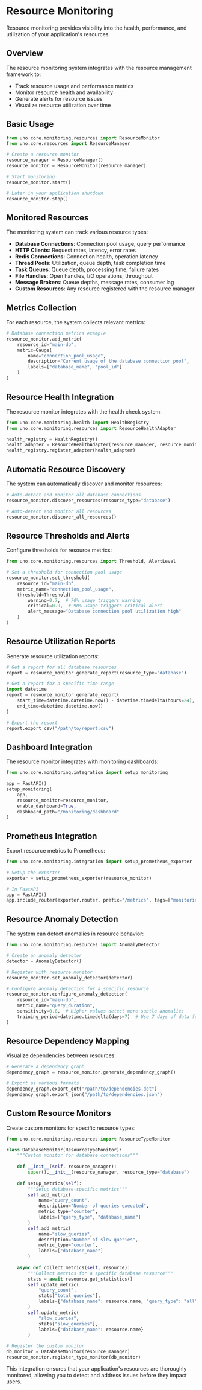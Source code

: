 # Resource Monitoring

Resource monitoring provides visibility into the health, performance, and utilization of your application's resources.

## Overview

The resource monitoring system integrates with the resource management framework to:

- Track resource usage and performance metrics
- Monitor resource health and availability
- Generate alerts for resource issues
- Visualize resource utilization over time

## Basic Usage

```python
from uno.core.monitoring.resources import ResourceMonitor
from uno.core.resources import ResourceManager

# Create a resource monitor
resource_manager = ResourceManager()
resource_monitor = ResourceMonitor(resource_manager)

# Start monitoring
resource_monitor.start()

# Later in your application shutdown
resource_monitor.stop()
```

## Monitored Resources

The monitoring system can track various resource types:

- **Database Connections**: Connection pool usage, query performance
- **HTTP Clients**: Request rates, latency, error rates
- **Redis Connections**: Connection health, operation latency
- **Thread Pools**: Utilization, queue depth, task completion time
- **Task Queues**: Queue depth, processing time, failure rates
- **File Handles**: Open handles, I/O operations, throughput
- **Message Brokers**: Queue depths, message rates, consumer lag
- **Custom Resources**: Any resource registered with the resource manager

## Metrics Collection

For each resource, the system collects relevant metrics:

```python
# Database connection metrics example
resource_monitor.add_metric(
    resource_id="main-db",
    metric=Gauge(
        name="connection_pool_usage",
        description="Current usage of the database connection pool",
        labels=["database_name", "pool_id"]
    )
)
```

## Resource Health Integration

The resource monitor integrates with the health check system:

```python
from uno.core.monitoring.health import HealthRegistry
from uno.core.monitoring.resources import ResourceHealthAdapter

health_registry = HealthRegistry()
health_adapter = ResourceHealthAdapter(resource_manager, resource_monitor)
health_registry.register_adapter(health_adapter)
```

## Automatic Resource Discovery

The system can automatically discover and monitor resources:

```python
# Auto-detect and monitor all database connections
resource_monitor.discover_resources(resource_type="database")

# Auto-detect and monitor all resources
resource_monitor.discover_all_resources()
```

## Resource Thresholds and Alerts

Configure thresholds for resource metrics:

```python
from uno.core.monitoring.resources import Threshold, AlertLevel

# Set a threshold for connection pool usage
resource_monitor.set_threshold(
    resource_id="main-db",
    metric_name="connection_pool_usage",
    threshold=Threshold(
        warning=0.7,  # 70% usage triggers warning
        critical=0.9,  # 90% usage triggers critical alert
        alert_message="Database connection pool utilization high"
    )
)
```

## Resource Utilization Reports

Generate resource utilization reports:

```python
# Get a report for all database resources
report = resource_monitor.generate_report(resource_type="database")

# Get a report for a specific time range
import datetime
report = resource_monitor.generate_report(
    start_time=datetime.datetime.now() - datetime.timedelta(hours=24),
    end_time=datetime.datetime.now()
)

# Export the report
report.export_csv("/path/to/report.csv")
```

## Dashboard Integration

The resource monitor integrates with monitoring dashboards:

```python
from uno.core.monitoring.integration import setup_monitoring

app = FastAPI()
setup_monitoring(
    app, 
    resource_monitor=resource_monitor,
    enable_dashboard=True,
    dashboard_path="/monitoring/dashboard"
)
```

## Prometheus Integration

Export resource metrics to Prometheus:

```python
from uno.core.monitoring.integration import setup_prometheus_exporter

# Setup the exporter
exporter = setup_prometheus_exporter(resource_monitor)

# In FastAPI
app = FastAPI()
app.include_router(exporter.router, prefix="/metrics", tags=["monitoring"])
```

## Resource Anomaly Detection

The system can detect anomalies in resource behavior:

```python
from uno.core.monitoring.resources import AnomalyDetector

# Create an anomaly detector
detector = AnomalyDetector()

# Register with resource monitor
resource_monitor.set_anomaly_detector(detector)

# Configure anomaly detection for a specific resource
resource_monitor.configure_anomaly_detection(
    resource_id="main-db",
    metric_name="query_duration",
    sensitivity=0.8,  # Higher values detect more subtle anomalies
    training_period=datetime.timedelta(days=7)  # Use 7 days of data for training
)
```

## Resource Dependency Mapping

Visualize dependencies between resources:

```python
# Generate a dependency graph
dependency_graph = resource_monitor.generate_dependency_graph()

# Export as various formats
dependency_graph.export_dot("/path/to/dependencies.dot")
dependency_graph.export_json("/path/to/dependencies.json")
```

## Custom Resource Monitors

Create custom monitors for specific resource types:

```python
from uno.core.monitoring.resources import ResourceTypeMonitor

class DatabaseMonitor(ResourceTypeMonitor):
    """Custom monitor for database connections"""
    
    def __init__(self, resource_manager):
        super().__init__(resource_manager, resource_type="database")
        
    def setup_metrics(self):
        """Setup database-specific metrics"""
        self.add_metric(
            name="query_count",
            description="Number of queries executed",
            metric_type="counter",
            labels=["query_type", "database_name"]
        )
        self.add_metric(
            name="slow_queries",
            description="Number of slow queries",
            metric_type="counter",
            labels=["database_name"]
        )
        
    async def collect_metrics(self, resource):
        """Collect metrics for a specific database resource"""
        stats = await resource.get_statistics()
        self.update_metric(
            "query_count", 
            stats["total_queries"],
            labels={"database_name": resource.name, "query_type": "all"}
        )
        self.update_metric(
            "slow_queries",
            stats["slow_queries"],
            labels={"database_name": resource.name}
        )

# Register the custom monitor
db_monitor = DatabaseMonitor(resource_manager)
resource_monitor.register_type_monitor(db_monitor)
```

This integration ensures that your application's resources are thoroughly monitored, allowing you to detect and address issues before they impact users.